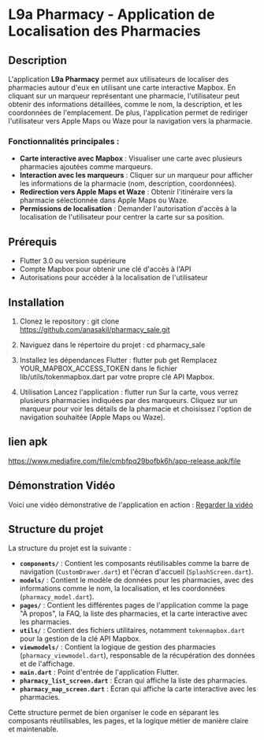 # L9a Pharmacy - Application de Localisation des Pharmacies

## Description

L'application **L9a Pharmacy** permet aux utilisateurs de localiser des pharmacies autour d'eux en utilisant une carte interactive Mapbox. En cliquant sur un marqueur représentant une pharmacie, l'utilisateur peut obtenir des informations détaillées, comme le nom, la description, et les coordonnées de l'emplacement. De plus, l'application permet de rediriger l'utilisateur vers Apple Maps ou Waze pour la navigation vers la pharmacie.

### Fonctionnalités principales :
- **Carte interactive avec Mapbox** : Visualiser une carte avec plusieurs pharmacies ajoutées comme marqueurs.
- **Interaction avec les marqueurs** : Cliquer sur un marqueur pour afficher les informations de la pharmacie (nom, description, coordonnées).
- **Redirection vers Apple Maps et Waze** : Obtenir l'itinéraire vers la pharmacie sélectionnée dans Apple Maps ou Waze.
- **Permissions de localisation** : Demander l'autorisation d'accès à la localisation de l'utilisateur pour centrer la carte sur sa position.

## Prérequis

- Flutter 3.0 ou version supérieure
- Compte Mapbox pour obtenir une clé d'accès à l'API
- Autorisations pour accéder à la localisation de l'utilisateur

## Installation

1. Clonez le repository :
   git clone https://github.com/anasakil/pharmacy_sale.git
2. Naviguez dans le répertoire du projet :
   cd pharmacy_sale
3. Installez les dépendances Flutter :
   flutter pub get
   Remplacez YOUR_MAPBOX_ACCESS_TOKEN dans le fichier lib/utils/tokenmapbox.dart par votre propre clé API Mapbox.



4. Utilisation
   Lancez l'application :
   flutter run
   Sur la carte, vous verrez plusieurs pharmacies indiquées par des marqueurs. Cliquez sur un marqueur pour voir les détails de la pharmacie et choisissez l'option de navigation souhaitée (Apple Maps ou Waze).

## lien apk 
https://www.mediafire.com/file/cmbfpq29bofbk6h/app-release.apk/file
## Démonstration Vidéo
Voici une vidéo démonstrative de l'application en action :
[Regarder la vidéo](assets/rec.mp4)





## Structure du projet
La structure du projet est la suivante :


- **`components/`** : Contient les composants réutilisables comme la barre de navigation (`CustomDrawer.dart`) et l'écran d'accueil (`SplashScreen.dart`).
- **`models/`** : Contient le modèle de données pour les pharmacies, avec des informations comme le nom, la localisation, et les coordonnées (`pharmacy_model.dart`).
- **`pages/`** : Contient les différentes pages de l'application comme la page "À propos", la FAQ, la liste des pharmacies, et la carte interactive avec les pharmacies.
- **`utils/`** : Contient des fichiers utilitaires, notamment `tokenmapbox.dart` pour la gestion de la clé API Mapbox.
- **`viewmodels/`** : Contient la logique de gestion des pharmacies (`pharmacy_viewmodel.dart`), responsable de la récupération des données et de l'affichage.
- **`main.dart`** : Point d'entrée de l'application Flutter.
- **`pharmacy_list_screen.dart`** : Écran qui affiche la liste des pharmacies.
- **`pharmacy_map_screen.dart`** : Écran qui affiche la carte interactive avec les pharmacies.

Cette structure permet de bien organiser le code en séparant les composants réutilisables, les pages, et la logique métier de manière claire et maintenable.


